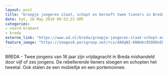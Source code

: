 ```yaml
---
layout: post
title: "Groepje jongeren slaat, schopt en berooft twee tieners in Breda"
date: Sat, 18 May 2019 09:53:23 GMT
categories: 
- noord-brabant 
- breda 
externe_link: "https://www.ad.nl/breda/groepje-jongeren-slaat-schopt-en-berooft-twee-tieners-in-breda~a5940930/"
feature_image: "https://images0.persgroep.net/rcs/dAOqNI-6N0mkc95Q9OnEMC75llU/diocontent/146819819/_fitwidth/400/?appId=21791a8992982cd8da851550a453bd7f&quality=0.7"
---
```


BREDA - Twee jongens van 16 jaar zijn vrijdagnacht in Breda mishandeld door vijf of zes jongens. De rebellerende tieners sloegen en schopten het tweetal. Ook stalen ze een mobieltje en een portemonnee.
